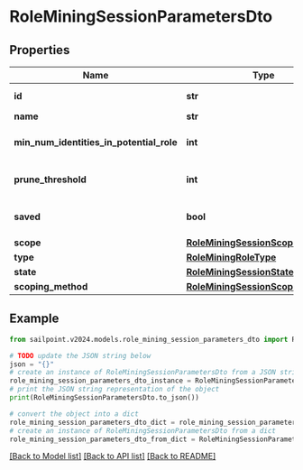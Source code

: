 # RoleMiningSessionParametersDto


## Properties

Name | Type | Description | Notes
------------ | ------------- | ------------- | -------------
**id** | **str** | The ID of the role mining session | [optional] 
**name** | **str** | The session&#39;s saved name | [optional] 
**min_num_identities_in_potential_role** | **int** | Minimum number of identities in a potential role | [optional] 
**prune_threshold** | **int** | The prune threshold to be used or null to calculate prescribedPruneThreshold | [optional] 
**saved** | **bool** | The session&#39;s saved status | [optional] [default to True]
**scope** | [**RoleMiningSessionScope**](RoleMiningSessionScope.md) |  | [optional] 
**type** | [**RoleMiningRoleType**](RoleMiningRoleType.md) |  | [optional] 
**state** | [**RoleMiningSessionState**](RoleMiningSessionState.md) |  | [optional] 
**scoping_method** | [**RoleMiningSessionScopingMethod**](RoleMiningSessionScopingMethod.md) |  | [optional] 

## Example

```python
from sailpoint.v2024.models.role_mining_session_parameters_dto import RoleMiningSessionParametersDto

# TODO update the JSON string below
json = "{}"
# create an instance of RoleMiningSessionParametersDto from a JSON string
role_mining_session_parameters_dto_instance = RoleMiningSessionParametersDto.from_json(json)
# print the JSON string representation of the object
print(RoleMiningSessionParametersDto.to_json())

# convert the object into a dict
role_mining_session_parameters_dto_dict = role_mining_session_parameters_dto_instance.to_dict()
# create an instance of RoleMiningSessionParametersDto from a dict
role_mining_session_parameters_dto_from_dict = RoleMiningSessionParametersDto.from_dict(role_mining_session_parameters_dto_dict)
```
[[Back to Model list]](../README.md#documentation-for-models) [[Back to API list]](../README.md#documentation-for-api-endpoints) [[Back to README]](../README.md)



